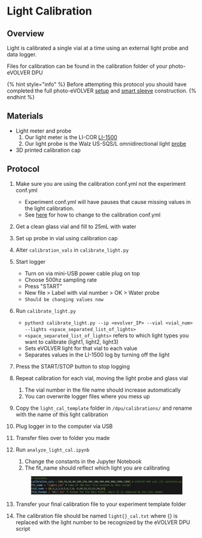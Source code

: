 # Light Calibration

## Overview

Light is calibrated a single vial at a time using an external light probe and data logger.

Files for calibration can be found in the calibration folder of your photo-eVOLVER DPU

{% hint style="info" %}
Before attempting this protocol you should have completed the full photo-eVOLVER [setup](setup-phototroph-evolver.md) and [smart sleeve](photo-evolver-smart-sleeves/photo-evolver-smart-sleeve-construction-guide.md) construction.
{% endhint %}

## Materials

* Light meter and probe
  1. Our light meter is the LI-COR [LI-1500](https://www.licor.com/products/light/light-logger)
  2. Our light probe is the Walz US-SQS/L omnidirectional light [probe](https://www.walz.com/products/light/us-sqs_l/introduction.html)
* 3D printed calibration cap

## Protocol

1. Make sure you are using the calibration conf.yml not the experiment conf.yml
   * Experiment conf.yml will have pauses that cause missing values in the light calibration.
   * See [here](../../../guides/change-your-conf.yml-file.md) for how to change to the calibration conf.yml
2. Get a clean glass vial and fill to 25mL with water
3. Set up probe in vial using calibration cap
4. Alter `calibration_vals` in `calibrate_light.py`
5. Start logger
   * Turn on via mini-USB power cable plug on top
   * Choose 500hz sampling rate
   * Press "START"
   * New file > Label with vial number > OK > Water probe
   * `Should be changing values now`
6. Run `calibrate_light.py`
   * `python3 calibrate_light.py --ip <evolver_IP> --vial <vial_num> --lights <space_separated_list_of_lights>`
   * `<space_separated_list_of_lights>` refers to which light types you want to calibrate (light1, light2, light3)
   * Sets eVOLVER light for that vial to each value
   * Separates values in the LI-1500 log by turning off the light
7. Press the START/STOP button to stop logging
8. Repeat calibration for each vial, moving the light probe and glass vial
   1. The vial number in the file name should increase automatically
   2. You can overwrite logger files where you mess up
9. Copy the `light_cal_template` folder in `/dpu/calibrations/` and rename with the name of this light calibration
10. Plug logger in to the computer via USB
11. Transfer files over to folder you made
12. Run `analyze_light_cal.ipynb`&#x20;

    1. Change the constants in the Jupyter Notebook
    2. The fit\_name should reflect which light you are calibrating

    <figure><img src="../../../.gitbook/assets/image (77).png" alt=""><figcaption></figcaption></figure>
13. Transfer your final calibration file to your experiment template folder
14. The calibration file should be named `light{}_cal.txt` where {} is replaced with the light number to be recognized by the eVOLVER DPU script
